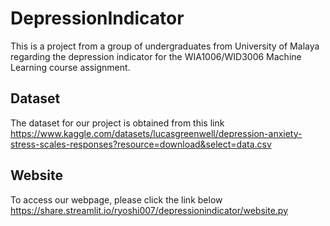 # DepressionIndicator
This is a project from a group of undergraduates from University of Malaya regarding the depression indicator for the WIA1006/WID3006 Machine Learning course assignment.


## Dataset
The dataset for our project is obtained from this link  
https://www.kaggle.com/datasets/lucasgreenwell/depression-anxiety-stress-scales-responses?resource=download&select=data.csv  

## Website
To access our webpage, please click the link below  
https://share.streamlit.io/ryoshi007/depressionindicator/website.py
